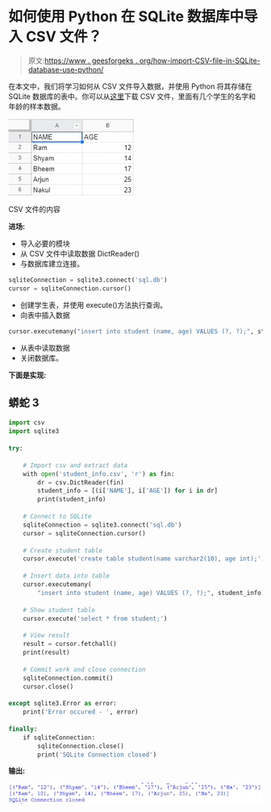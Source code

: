 # 如何使用 Python 在 SQLite 数据库中导入 CSV 文件？

> 原文:[https://www . geesforgeks . org/how-import-CSV-file-in-SQLite-database-use-python/](https://www.geeksforgeeks.org/how-to-import-csv-file-in-sqlite-database-using-python/)

在本文中，我们将学习如何从 CSV 文件导入数据，并使用 Python 将其存储在 SQLite 数据库的表中。你可以从[这里](https://media.geeksforgeeks.org/wp-content/cdn-uploads/20210507143402/student_info.csv)下载 CSV 文件，里面有几个学生的名字和年龄的样本数据。

![](img/7bc13812fe8e1aa22f9a4d12577c1cd2.png)

CSV 文件的内容

**进场:**

*   导入必要的模块
*   从 CSV 文件中读取数据 DictReader()
*   与数据库建立连接。

```py
sqliteConnection = sqlite3.connect('sql.db')
cursor = sqliteConnection.cursor()
```

*   创建学生表，并使用 execute()方法执行查询。
*   向表中插入数据

```py
cursor.executemany("insert into student (name, age) VALUES (?, ?);", student_info)
```

*   从表中读取数据
*   关闭数据库。

**下面是实现:**

## 蟒蛇 3

```py
import csv
import sqlite3

try:

    # Import csv and extract data
    with open('student_info.csv', 'r') as fin:
        dr = csv.DictReader(fin)
        student_info = [(i['NAME'], i['AGE']) for i in dr]
        print(student_info)

    # Connect to SQLite
    sqliteConnection = sqlite3.connect('sql.db')
    cursor = sqliteConnection.cursor()

    # Create student table
    cursor.execute('create table student(name varchar2(10), age int);')

    # Insert data into table
    cursor.executemany(
        "insert into student (name, age) VALUES (?, ?);", student_info)

    # Show student table
    cursor.execute('select * from student;')

    # View result
    result = cursor.fetchall()
    print(result)

    # Commit work and close connection
    sqliteConnection.commit()
    cursor.close()

except sqlite3.Error as error:
    print('Error occured - ', error)

finally:
    if sqliteConnection:
        sqliteConnection.close()
        print('SQLite Connection closed')
```

**输出:**

![](img/80dcd46641585f03f999df29dadcf185.png)